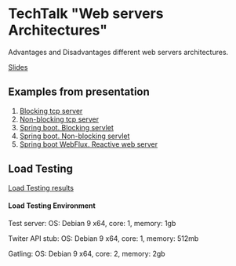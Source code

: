 TechTalk "Web servers Architectures"
===
Advantages and Disadvantages different web servers architectures.

[Slides](slide)

Examples from presentation
---
1. [Blocking tcp server](blocking-web-service)
2. [Non-blocking tcp server](non-bloking-web-service)
3. [Spring boot. Blocking servlet](spring-servlet-blocking)
4. [Spring boot. Non-blocking servlet](spring-servlet-non-blocking)
5. [Spring boot WebFlux. Reactive web server](spring-webflux)

Load Testing
---
[Load Testing results](result-reports)

#### Load Testing Environment

Test server: OS: Debian 9 x64, core: 1, memory: 1gb

Twiter API stub: OS: Debian 9 x64, core: 1, memory: 512mb

Gatling: OS: Debian 9 x64, core: 2, memory: 2gb
